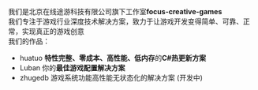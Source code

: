 我们是北京在线途游科技有限公司旗下工作室**focus-creative-games**  
我们专注于游戏行业深度技术解决方案，致力于让游戏开发变得简单、可靠、正常，实现真正的游戏创意   
我们的作品：
-  huatuo **特性完整、零成本、高性能、低内存**的**C#热更新方案**
-  Luban 你的**最佳游戏配置解决方案**
-  zhugedb 游戏系统功能高性能无状态化的解决方案 (开发中)
